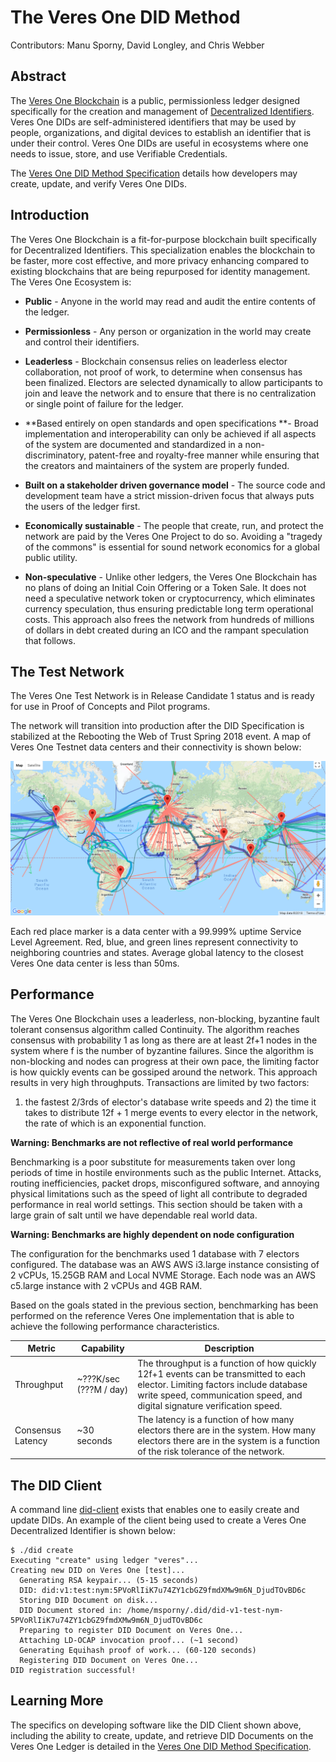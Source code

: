 # The Veres One DID Method

Contributors: Manu Sporny, David Longley, and Chris Webber

## Abstract

The [Veres One Blockchain](https://veres.one/) is a public,
permissionless ledger designed specifically for the creation and management
of [Decentralized Identifiers](https://w3c-ccg.github.io/did-spec/).
Veres One DIDs are self-administered identifiers that may be used by
people, organizations, and digital devices to establish an identifier
that is under their control. Veres One DIDs are useful in ecosystems
where one needs to issue, store, and use Verifiable Credentials.

The [Veres One DID Method Specification](https://w3c-ccg.github.io/didm-veres-one/)
details how developers may create, update, and verify Veres One DIDs.

## Introduction

The Veres One Blockchain is a fit-for-purpose blockchain built
specifically for Decentralized Identifiers. This specialization enables
the blockchain to be faster, more cost effective, and more privacy
enhancing compared to existing blockchains that are being repurposed for
identity management. The Veres One Ecosystem is:

* **Public** - Anyone in the world may read and audit the entire contents
of the ledger.

* **Permissionless** - Any person or organization in the world may create
and control their identifiers.

* **Leaderless** - Blockchain consensus relies on leaderless elector
collaboration, not proof of work, to determine when consensus has been
finalized. Electors are selected dynamically to allow participants to join
and leave the network and to ensure that there is no centralization or
single point of failure for the ledger.

* **Based entirely on open standards and open specifications **- Broad
implementation and interoperability can only be achieved if all aspects of
the system are documented and standardized in a non-discriminatory,
patent-free and royalty-free manner while ensuring that the creators and
maintainers of the system are properly funded.

* **Built on a stakeholder driven governance model** - The source code and
development team have a strict mission-driven focus that always puts the
users of the ledger first.

* **Economically sustainable** - The people that create, run, and protect
the network are paid by the Veres One Project to do so. Avoiding a
"tragedy of the commons" is essential for sound network economics for a
global public utility.

* **Non-speculative** - Unlike other ledgers, the Veres One Blockchain
has no plans of doing an Initial Coin Offering or a Token Sale.
It does not need a speculative network token or cryptocurrency, which
eliminates currency speculation, thus ensuring predictable long term
operational costs. This approach also frees the network from hundreds of
millions of dollars in debt created during an ICO and the rampant speculation
that follows.

##  The Test Network

The Veres One Test Network is in Release Candidate 1 status and is ready for
use in Proof of Concepts and Pilot programs.

The network will transition into production after the DID Specification is
stabilized at the Rebooting the Web of Trust Spring 2018 event. A map of
Veres One Testnet data centers and their connectivity is shown below:

![Veres One Testnet Connectivity](media/veres-one-testnet.png "Veres One Testnet")

Each red place marker is a data center with a 99.999% uptime Service Level
Agreement. Red, blue, and green lines represent connectivity to neighboring
countries and states. Average global latency to the closest Veres One
data center is less than 50ms.

##  Performance

The Veres One Blockchain uses a leaderless, non-blocking, byzantine fault
tolerant consensus algorithm called Continuity. The algorithm reaches
consensus with probability 1 as long as there are at least 2f+1 nodes in
the system where f is the number of byzantine failures. Since the algorithm
is non-blocking and nodes can progress at their own pace, the limiting factor
is how quickly events can be gossiped around the network. This approach
results in very high throughputs. Transactions are limited by two factors:
1) the fastest 2/3rds of elector's database write speeds and 2) the time
it takes to distribute 12f + 1 merge events to every elector in the
network, the rate of which is an exponential function.

**Warning: Benchmarks are not reflective of real world performance**

Benchmarking is a poor substitute for measurements taken over long periods
of time in hostile environments such as the public Internet. Attacks, routing
inefficiencies, packet drops, misconfigured software, and annoying physical
limitations such as the speed of light all contribute to degraded
performance in real world settings. This section should be taken with a
large grain of salt until we have dependable real world data.

**Warning: Benchmarks are highly dependent on node configuration**

The configuration for the benchmarks used 1 database with 7 electors
configured. The database was an AWS AWS i3.large instance consisting of
2 vCPUs, 15.25GB RAM and Local NVME Storage. Each node was an AWS c5.large
instance with 2 vCPUs and 4GB RAM.

Based on the goals stated in the previous section, benchmarking has been
performed on the reference Veres One implementation that is able to achieve
the following performance characteristics.

<table class="simple">
<thead>
  <tr>
  <th>Metric</th>
  <th>Capability</th>
  <th>Description</th>
  </tr>
</thead>

<tbody>
  <tr>
  <td>
Throughput
  </td>
  <td>
~???K/sec (???M / day)
  </td>
  <td>
The throughput is a function of how quickly 12f+1 events can be transmitted to
each elector. Limiting factors include database write speed,
communication speed, and digital signature verification speed.
  </td>
</tr>

<tr>
  <td>
Consensus Latency
    </td>
    <td>
~30 seconds
    </td>
    <td>
The latency is a function of how many electors there are in the system. How
many electors there are in the system is a function of the risk tolerance of
the network.
      </td>
    </tr>
  </tbody>
</table>

## The DID Client

A command line [did-client](https://github.com/digitalbazaar/did-client)
exists that enables one to easily create and update DIDs. An example of
the client being used to create a Veres One Decentralized Identifier is
shown below:

```
$ ./did create
Executing "create" using ledger "veres"...
Creating new DID on Veres One [test]...
  Generating RSA keypair... (5-15 seconds)
  DID: did:v1:test:nym:5PVoRlIiK7u74ZY1cbGZ9fmdXMw9m6N_DjudTOvBD6c
  Storing DID Document on disk...
  DID Document stored in: /home/msporny/.did/did-v1-test-nym-5PVoRlIiK7u74ZY1cbGZ9fmdXMw9m6N_DjudTOvBD6c
  Preparing to register DID Document on Veres One...
  Attaching LD-OCAP invocation proof... (~1 second)
  Generating Equihash proof of work... (60-120 seconds)
  Registering DID Document on Veres One...
DID registration successful!
```

## Learning More

The specifics on developing software like the DID Client shown above,
including the ability to create, update, and retrieve DID Documents on the
Veres One Ledger is detailed in the
[Veres One DID Method Specification](https://w3c-ccg.github.io/didm-veres-one/).
